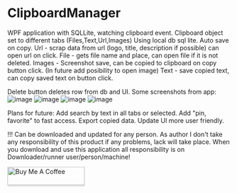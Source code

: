 # ClipboardManager

WPF application with SQLLite, watching clipboard event.
Clipboard object set to different tabs (Files,Text,Url,Images)
Using local db sql lite.
Auto save on copy.
Url - scrap data from url (logo, title, description if possible) can open url on click.
File - gets file name and place, can open file if it is not deleted.
Images - Screenshot save, can be copied to clipboard on copy button click. (In future add posibility to open image)
Text - save copied text, can copy saved text on button click.

Delete button deletes row from db and UI.
Some screenshots from app:
![image](https://github.com/SerzLV/ClipboardManager/assets/42301342/cee6abef-350e-471e-a879-6865e3bf4a7f)
![image](https://github.com/SerzLV/ClipboardManager/assets/42301342/47c14c0f-f443-4352-8927-ec58eea2c00e)
![image](https://github.com/SerzLV/ClipboardManager/assets/42301342/f0e2b4fb-f5e8-4102-a647-29e456df6666)
![image](https://github.com/SerzLV/ClipboardManager/assets/42301342/b2e51da5-5b52-4111-b032-13eeb5ef53ad)



Plans for future:
Add search by text in all tabs or selected.
Add "pin, favorite" to fast access.
Export copied data.
Update UI more user friendly. 

!!!
Can be downloaded and updated for any person. As author I don't take any responsibility of this product if any problems, lack will take place. When you download and use this application all responsibility is on Downloader/runner user/person/machine!

<a href="https://www.buymeacoffee.com/serzlv" target="_blank"><img src="https://www.buymeacoffee.com/assets/img/custom_images/orange_img.png" alt="Buy Me A Coffee" style="height: 41px !important;width: 174px !important;box-shadow: 0px 3px 2px 0px rgba(190, 190, 190, 0.5) !important;-webkit-box-shadow: 0px 3px 2px 0px rgba(190, 190, 190, 0.5) !important;" ></a>

